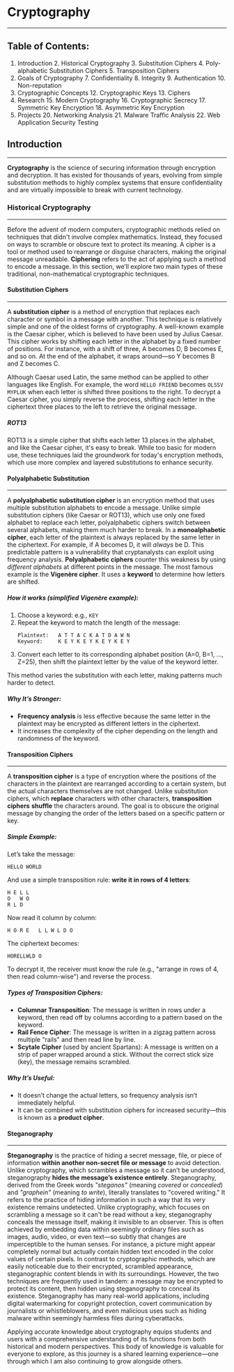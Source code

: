 # Cryptography
---
## Table of Contents:
1. Introduction
     2. Historical Cryptography
     3. Substitution Ciphers
     4. Poly-alphabetic Substitution Ciphers
     5. Transposition Ciphers
6. Goals of Cryptography
     7. Confidentiality
     8. Integrity
     9. Authentication
     10. Non-reputation
11. Cryptographic Concepts
     12. Cryptographic Keys
     13. Ciphers
14. Research
     15. Modern Cryptography
          16. Cryptographic Secrecy
          17. Symmetric Key Encryption
          18. Asymmetric Key Encryption
19. Projects
     20. Networking Analysis
     21. Malware Traffic Analysis
     22. Web Application Security Testing

## Introduction
---
**Cryptography** is the science of securing information through encryption and decryption. It has existed for thousands of years, evolving from simple substitution methods to highly complex systems that ensure confidentiality and are virtually impossible to break with current technology.

### Historical Cryptography
---
Before the advent of modern computers, cryptographic methods relied on techniques that didn't involve complex mathematics. Instead, they focused on ways to scramble or obscure text to protect its meaning. A cipher is a tool or method used to rearrange or disguise characters, making the original message unreadable. **Ciphering** refers to the act of applying such a method to encode a message. In this section, we’ll explore two main types of these traditional, non-mathematical cryptographic techniques.

#### Substitution Ciphers
---
A **substitution cipher** is a method of encryption that replaces each character or symbol in a message with another. This technique is relatively simple and one of the oldest forms of cryptography. A well-known example is the Caesar cipher, which is believed to have been used by Julius Caesar. This cipher works by shifting each letter in the alphabet by a fixed number of positions. For instance, with a shift of three, A becomes D, B becomes E, and so on. At the end of the alphabet, it wraps around—so Y becomes B and Z becomes C.

Although Caesar used Latin, the same method can be applied to other languages like English. For example, the word ```HELLO FRIEND``` becomes ```OLSSV MYPLUK``` when each letter is shifted three positions to the right. To decrypt a Caesar cipher, you simply reverse the process, shifting each letter in the ciphertext three places to the left to retrieve the original message.
##### ROT13
ROT13 is a simple cipher that shifts each letter 13 places in the alphabet, and like the Caesar cipher, it's easy to break. While too basic for modern use, these techniques laid the groundwork for today's encryption methods, which use more complex and layered substitutions to enhance security.
#### Polyalphabetic Substitution
---
A **polyalphabetic substitution cipher** is an encryption method that uses multiple substitution alphabets to encode a message. Unlike simple substitution ciphers (like Caesar or ROT13), which use only one fixed alphabet to replace each letter, polyalphabetic ciphers switch between several alphabets, making them much harder to break.
In a **monoalphabetic cipher**, each letter of the plaintext is always replaced by the same letter in the ciphertext. For example, if A becomes D, it will *always* be D. This predictable pattern is a vulnerability that cryptanalysts can exploit using frequency analysis. **Polyalphabetic ciphers** counter this weakness by using *different alphabets* at different points in the message. The most famous example is the **Vigenère cipher**. It uses a **keyword** to determine how letters are shifted.

##### How it works (simplified Vigenère example):
1. Choose a keyword: e.g., `KEY`
2. Repeat the keyword to match the length of the message:
   ```
   Plaintext:   A T T A C K A T D A W N
   Keyword:     K E Y K E Y K E Y K E Y
   ```
3. Convert each letter to its corresponding alphabet position (A=0, B=1, ..., Z=25), then shift the plaintext letter by the value of the keyword letter.

This method varies the substitution with each letter, making patterns much harder to detect.
##### Why It’s Stronger:
- **Frequency analysis** is less effective because the same letter in the plaintext may be encrypted as different letters in the ciphertext.
- It increases the complexity of the cipher depending on the length and randomness of the keyword.

#### Transposition Ciphers
---
A **transposition cipher** is a type of encryption where the positions of the characters in the plaintext are rearranged according to a certain system, but the actual characters themselves are not changed.
Unlike substitution ciphers, which **replace** characters with other characters, **transposition ciphers** **shuffle** the characters around. The goal is to obscure the original message by changing the order of the letters based on a specific pattern or key.

##### Simple Example:
Let’s take the message:
```
HELLO WORLD
```

And use a simple transposition rule: **write it in rows of 4 letters**:

```
H E L L  
O   W O  
R L D
```

Now read it column by column:

```
H O R E   L L W L D O
```

The ciphertext becomes:
```
HORELLWLD O
```

To decrypt it, the receiver must know the rule (e.g., "arrange in rows of 4, then read column-wise") and reverse the process.

##### Types of Transposition Ciphers:
- **Columnar Transposition**: The message is written in rows under a keyword, then read off by columns according to a pattern based on the keyword.
- **Rail Fence Cipher**: The message is written in a zigzag pattern across multiple "rails" and then read line by line.
- **Scytale Cipher** (used by ancient Spartans): A message is written on a strip of paper wrapped around a stick. Without the correct stick size (key), the message remains scrambled.

##### Why It’s Useful:
- It doesn’t change the actual letters, so frequency analysis isn’t immediately helpful.
- It can be combined with substitution ciphers for increased security—this is known as a **product cipher**.

#### Steganography
---
**Steganography** is the practice of hiding a secret message, file, or piece of information **within another non-secret file or message** to avoid detection. Unlike cryptography, which scrambles a message so it can’t be understood, steganography **hides the message’s existence entirely**. Steganography, derived from the Greek words *"steganos"* (meaning *covered* or *concealed*) and *"graphein"* (meaning *to write*), literally translates to "covered writing." It refers to the practice of hiding information in such a way that its very existence remains undetected. Unlike cryptography, which focuses on scrambling a message so it can't be read without a key, steganography conceals the message itself, making it invisible to an observer. This is often achieved by embedding data within seemingly ordinary files such as images, audio, video, or even text—so subtly that changes are imperceptible to the human senses. For instance, a picture might appear completely normal but actually contain hidden text encoded in the color values of certain pixels. In contrast to cryptographic methods, which are easily noticeable due to their encrypted, scrambled appearance, steganographic content blends in with its surroundings. However, the two techniques are frequently used in tandem: a message may be encrypted to protect its content, then hidden using steganography to conceal its existence. Steganography has many real-world applications, including digital watermarking for copyright protection, covert communication by journalists or whistleblowers, and even malicious uses such as hiding malware within seemingly harmless files during cyberattacks.

Applying accurate knowledge about cryptography equips students and users with a comprehensive understanding of its functions from both historical and modern perspectives. This body of knowledge is valuable for everyone to explore, as this journey is a shared learning experience—one through which I am also continuing to grow alongside others.
